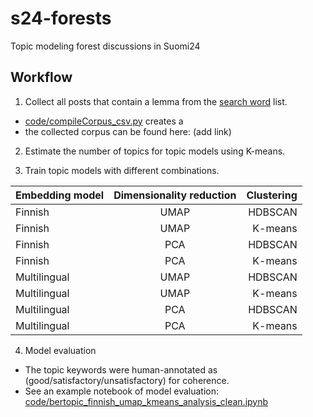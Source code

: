 # s24-forests
Topic modeling forest discussions in Suomi24

## Workflow

1. Collect all posts that contain a lemma from the [search word](metsäsanat_v2.xlsx) list.
- [code/compileCorpus_csv.py](./code/compileCorpus_csv.py) creates a
- the collected corpus can be found here: (add link)

2. Estimate the number of topics for topic models using K-means.

3. Train topic models with different combinations.

| Embedding model              | Dimensionality reduction | Clustering |
| :---------------- | :------: | ----: |
| Finnish       |   UMAP  | HDBSCAN |
| Finnish       |   UMAP  | K-means |
| Finnish       |   PCA  | HDBSCAN |
| Finnish       |   PCA  | K-means |
| Multilingual      |   UMAP  | HDBSCAN |
| Multilingual       |   UMAP  | K-means |
| Multilingual       |   PCA  | HDBSCAN |
| Multilingual       |   PCA  | K-means |


4. Model evaluation
- The topic keywords were human-annotated as (good/satisfactory/unsatisfactory) for coherence.
- See an example notebook of model evaluation: [code/bertopic_finnish_umap_kmeans_analysis_clean.ipynb](./code/bertopic_finnish_umap_kmeans_analysis_clean.ipynb)
